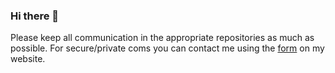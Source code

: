 ### Hi there 👋

Please keep all communication in the appropriate repositories as much as possible.
For secure/private coms you can contact me using the [form](https://fvdm.com/contact) on my website.
